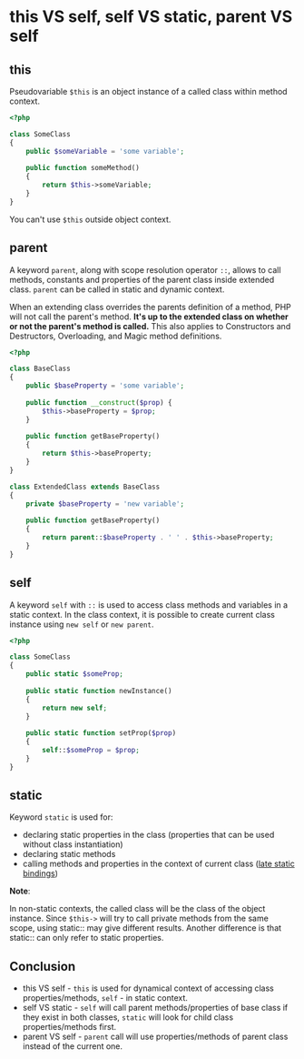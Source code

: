 # this VS self, self VS static, parent VS self

## this

Pseudovariable `$this` is an object instance of a called class within method context.

```php
<?php 

class SomeClass
{
    public $someVariable = 'some variable';
    
    public function someMethod()
    {
        return $this->someVariable; 
    }
}
```

You can't use `$this` outside object context.

## parent
A keyword `parent`, along with scope resolution operator `::`, 
allows to call methods, constants and properties of the parent class inside extended class.
`parent` can be called in static and dynamic context.

When an extending class overrides the parents definition of a method, PHP will not call the parent's method. 
**It's up to the extended class on whether or not the parent's method is called.**
This also applies to Constructors and Destructors, Overloading, and Magic method definitions.

```php
<?php 

class BaseClass
{
    public $baseProperty = 'some variable';
    
    public function __construct($prop) {
        $this->baseProperty = $prop;
    }
    
    public function getBaseProperty()
    {
        return $this->baseProperty; 
    }
}

class ExtendedClass extends BaseClass
{
    private $baseProperty = 'new variable';
    
    public function getBaseProperty()
    {
        return parent::$baseProperty . ' ' . $this->baseProperty;
    }
}

```

## self
A keyword `self` with `::` is used to access class methods and variables in a static context.
In the class context, it is possible to create current class instance using `new self` or `new parent`.

```php
<?php 

class SomeClass
{
	public static $someProp;
	
	public static function newInstance()
	{
	    return new self;
	}
	
	public static function setProp($prop)
	{
	    self::$someProp = $prop;
	}
}
```
## static
Keyword `static` is used for:
- declaring static properties in the class (properties that can be used without class instantiation)
- declaring static methods
- calling methods and properties in the context of current class ([late static bindings](https://www.php.net/manual/en/language.oop5.late-static-bindings.php))

**Note**:

In non-static contexts, the called class will be the class of the object instance. 
Since `$this->` will try to call private methods from the same scope, using static:: may give different results. 
Another difference is that static:: can only refer to static properties.

## Conclusion
- this VS self - `this` is used for dynamical context of accessing class properties/methods, `self` - in static context.
- self VS static - `self` will call parent methods/properties of base class if they exist in both classes, 
`static` will look for child class properties/methods first.
- parent VS self - `parent` call will use properties/methods of parent class instead of the current one.